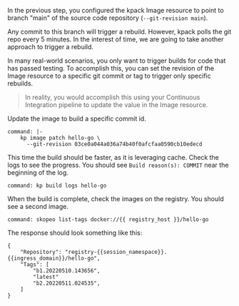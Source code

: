 In the previous step, you configured the kpack Image resource to point to branch "main" of the source code repository (`--git-revision main`).

Any commit to this branch will trigger a rebuild. However, kpack polls the git repo every 5 minutes. In the interest of time, we are going to take another approach to trigger a rebuild.

In many real-world scenarios, you only want to trigger builds for code that has passed testing.
To accomplish this, you can set the revision of the Image resource to a specific git commit or tag to trigger only specific rebuilds.

> In reality, you would accomplish this using your Continuous Integration pipeline to update the value in the Image resource.

Update the image to build a specific commit id.
```terminal:execute
command: |-
    kp image patch hello-go \
      --git-revision 03ce0a044a036a74b40f0afcfaa0590cb10edecd
```

This time the build should be faster, as it is leveraging cache.
Check the logs to see the progress.
You should see `Build reason(s): COMMIT` near the beginning of the log.
```terminal:execute
command: kp build logs hello-go
```

When the build is complete, check the images on the registry. You should see a second image.
```terminal:execute
command: skopeo list-tags docker://{{ registry_host }}/hello-go
```

The response should look something like this:
```shell
{
    "Repository": "registry-{{session_namespace}}.{{ingress_domain}}/hello-go",
    "Tags": [
        "b1.20220510.143656",
        "latest"
        "b2.20220511.024535",
    ]
}
```
